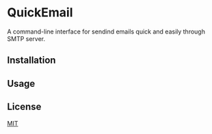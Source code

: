 # QuickEmail
A command-line interface for sendind emails quick and easily through SMTP server.

## Installation

## Usage

## License
[MIT](./LICENSE)
